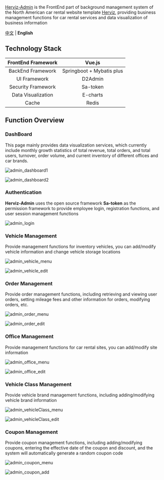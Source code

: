 [Herviz-Admin](https://github.com/DB-CarRet/Herviz-Admin)  is the FrontEnd part of background management system of the North American car rental website template [Herviz](https://github.com/DB-CarRet/Herviz), providing business management functions for car rental services and data visualization of business information

[中文](https://github.com/DB-CarRet/Herviz-Admin/blob/master/README.zh.md) | **English**

## Technology Stack

| FrontEnd Framework |          Vue.js           |
| :----------------: | :-----------------------: |
| BackEnd Framework  | Springboot + Mybatis plus |
|    UI Framework    |          D2Admin          |
| Security Framework |         Sa-token          |
| Data Visualization |         E-charts          |
|       Cache        |           Redis           |



## Function Overview

### DashBoard

This page mainly provides data visualization services, which currently include monthly growth statistics of total revenue, total orders, and total users, turnover, order volume, and current inventory of different offices and car brands.

![admin_dashboard1](assets/admin_dashboard1.png)

![admin_dashboard2](assets/admin_dashboard2.png)



###  Authentication

**Herviz-Admin** uses the open source framework **Sa-token** as the permission framework to provide employee login, registration functions, and user session management functions

![admin_login](assets/admin_login.png)



### Vehicle Management

Provide management functions for inventory vehicles, you can add/modify vehicle information and change vehicle storage locations



![admin_vehicle_menu](assets/admin_vehicle_menu.png)

![admin_vehicle_edit](assets/admin_vehicle_edit.png)



### Order Management

Provide order management functions, including retrieving and viewing user orders, setting mileage fees and other information for orders, modifying orders, etc.



![admin_order_menu](assets/admin_order_menu.png)

![admin_order_edit](assets/admin_order_edit.png)



### Office Management

Provide management functions for car rental sites, you can add/modify site information



![admin_office_menu](assets/admin_office_menu.png)

![admin_office_edit](assets/admin_office_edit.png)



### Vehicle Class Management

Provide vehicle brand management functions, including adding/modifying vehicle brand information

![admin_vehicleClass_menu](assets/admin_vehicleClass_menu.png)

![admin_vehicleClass_edit](assets/admin_vehicleClass_edit.png)



### Coupon Management

Provide coupon management functions, including adding/modifying coupons, entering the effective date of the coupon and discount, and the system will automatically generate a random coupon code



![admin_coupon_menu](assets/admin_coupon_menu.png)

![admin_coupon_add](assets/admin_coupon_add.png)

